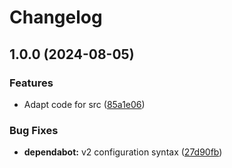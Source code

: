 # Changelog

## 1.0.0 (2024-08-05)


### Features

* Adapt code for src ([85a1e06](https://github.com/ifireball/asdf-src/commit/85a1e0604e7fd8571b01bd3209980101a937067c))


### Bug Fixes

* **dependabot:** v2 configuration syntax ([27d90fb](https://github.com/ifireball/asdf-src/commit/27d90fbadf27eb094364003ea5fbd1746ebf8123))
